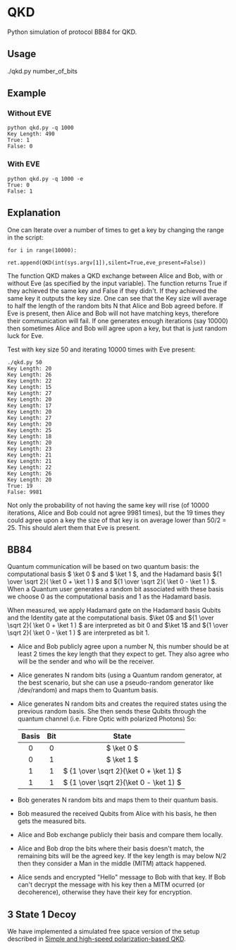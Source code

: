 # QKD
Python simulation of protocol BB84 for QKD.

## Usage
./qkd.py number_of_bits

## Example
### Without EVE
```
python qkd.py -q 1000 
Key Length: 490
True: 1
False: 0
```

### With EVE
```
python qkd.py -q 1000 -e
True: 0
False: 1
```
## Explanation

One can Iterate over a number of times to get a key by changing the range in the script:
```
for i in range(10000):
		ret.append(QKD(int(sys.argv[1]),silent=True,eve_present=False))
```

The function QKD makes a QKD exchange between Alice and Bob, with or without Eve (as specified by the input variable). The function returns True if they achieved the same key and False if they didn't. If they achieved the same key it outputs the key size.
One can see that the Key size will average to half the length of the random bits N that Alice and Bob agreed before.
If Eve is present, then Alice and Bob will not have matching keys, therefore their communication will fail. If one generates enough iterations (say 10000) then sometimes Alice and Bob will agree upon a key, but that is just random luck for Eve.

Test with key size 50 and iterating 10000 times with Eve present:
```
./qkd.py 50
Key Length: 20
Key Length: 26
Key Length: 22
Key Length: 15
Key Length: 27
Key Length: 20
Key Length: 17
Key Length: 20
Key Length: 27
Key Length: 20
Key Length: 25
Key Length: 18
Key Length: 20
Key Length: 23
Key Length: 21
Key Length: 21
Key Length: 22
Key Length: 26
Key Length: 20
True: 19
False: 9981
```

Not only the probability of not having the same key will rise (of 10000 iterations, Alice and Bob could not agree 9981 times), but the 19 times they could agree upon a key the size of that key is on average lower than 50/2 = 25. This should alert them that Eve is present.

## BB84

Quantum communication will be based on two quantum basis: the computational basis $ \ket 0 $ and $ \ket 1 $, and the Hadamard basis ${1 \over \sqrt 2}( \ket 0 + \ket 1 ) $ and ${1 \over \sqrt 2}( \ket 0 - \ket 1 ) $. When a Quantum user generates a random bit associated with these basis we choose 0 as the computational basis and 1 as the Hadamard basis.

When measured, we apply Hadamard gate on the Hadamard basis Qubits and the Identity gate at the computational basis. $\ket 0$ and ${1 \over \sqrt 2}( \ket 0  + \ket 1 ) $ are interpreted as bit 0 and $\ket 1$ and ${1 \over \sqrt 2}( \ket 0 - \ket 1 ) $ are interpreted as bit 1.

- Alice and Bob publicly agree upon a number N, this number should be at least 2 times the key length that they expect to get. They also agree who will be the sender and who will be the receiver.
- Alice generates N random bits (using a Quantum random generator, at the best scenario, but she can use a pseudo-random generator like /dev/random) and maps them to Quantum basis.
- Alice generates N random bits and creates the required states using the previous random basis. She then sends these Qubits through the quantum channel (i.e. Fibre Optic with polarized Photons) So:
	
	Basis	| Bit	| State
	:------:|:-----:|:-----:
	0		| 0		| $ \ket 0 $
	0		| 1		| $ \ket 1 $
	1		| 1		| $ {1 \over \sqrt 2}(\ket 0 + \ket 1) $
	1		| 1		| $ {1 \over \sqrt 2}(\ket 0 - \ket 1) $
- Bob generates N random bits and maps them to their quantum basis.
- Bob measured the received Qubits from Alice with his basis, he then gets the measured bits.
- Alice and Bob exchange publicly their basis and compare them locally.
- Alice and Bob drop the bits where their basis doesn't match, the remaining bits will be the agreed key. If the key length is may below N/2 then they consider a Man in the middle (MITM) attack happened.
- Alice sends and encrypted "Hello" message to Bob with that key. If Bob can't decrypt the message with his key then a MITM ocurred (or decoherence), otherwise they have their key for encryption.

## 3 State 1 Decoy

We have implemented a simulated free space version of the setup described in [Simple and high-speed polarization-based QKD](https://aip.scitation.org/doi/10.1063/1.5016931).